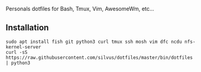 Personals dotfiles for Bash, Tmux, Vim, AwesomeWm, etc...

Installation
------------

```shell
sudo apt install fish git python3 curl tmux ssh mosh vim dfc ncdu nfs-kernel-server
curl -sS https://raw.githubusercontent.com/silvus/dotfiles/master/bin/dotfiles | python3
```
